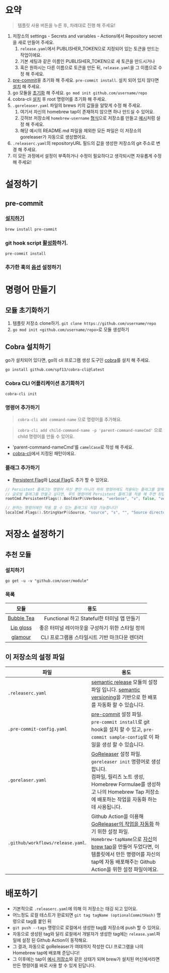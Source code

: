 # 요약

> 템플릿 사용 버튼을 누른 후, 차례대로 진행 해 주세요!

1. 저장소의 settings - Secrets and variables - Actions에서 Repository secret을 새로 만들어 주세요.
   1. `release.yaml`에서 PUBLISHER_TOKEN으로 지정되어 있는 토큰을 만드는 작업이에요.
   2. 기본 세팅과 같은 이름인 PUBLISHER_TOKEN으로 새 토큰을 만드시거나
   3. 혹은 원하시는 다른 이름으로 토큰을 만든 뒤, `release.yaml`을 그 이름으로 수정 해 주세요.
2. [pre-commit](#pre-commit)을 초기화 해 주세요. `pre-commit install`. 설치 되어 있지 않다면 [설치](https://pre-commit.com/#installation) 해 주세요.
3. go 모듈을 [초기화](#모듈-초기화하기) 해 주세요. `go mod init github.com/username/repo`
4. cobra-cli [설치](#cobra-설치하기) 후 root 명령어를 초기화 해 주세요.
5. `.goreleaser.yaml` 파일의 brews 키의 값들을 알맞게 수정 해 주세요.
   1. 여기서 자신의 homebrew tap이 존재하지 않으면 하나 만드실 수 있어요.
   2. 깃허브 저장소에 `homebrew-username` [형식](https://docs.brew.sh/Taps#repository-naming-conventions-and-assumptions)으로 저장소를 만들고 [예시](https://github.com/mindulle/homebrew-mindulle)처럼 설정 해 주세요.
   3. 해당 예시의 README.md 파일을 제외한 모든 파일은 이 저장소의 goreleaser가 자동으로 생성했어요.
6. `.releaserc.yaml`의 repositoryURL 필드의 값을 생성한 저장소의 git 주소로 변경 해 주세요.
7. 이 모든 과정에서 설정이 부족하거나 수정이 필요하다고 생각되시면 자유롭게 수정 해 주세요!

# 설정하기

## pre-commit

### [설치하기](https://pre-commit.com/#installation)

```shell
brew install pre-commit
```

### git hook script [활성화](https://pre-commit.com/#3-install-the-git-hook-scripts)하기.

```shell
pre-commit install
```

### 추가한 훅의 [옵션](https://pre-commit.com/#pre-commit-install) 설정하기

# 명령어 만들기

## 모듈 초기화하기

1. 템플릿 저장소 clone하기. `git clone https://github.com/username/repo`
2. `go mod init <github.com/username/repo>`로 모듈 생성하기

## Cobra 설치하기

go가 설치되어 있다면, go의 cli 프로그램 생성 도구인 [cobra](https://github.com/spf13/cobra#installing)를 설치 해 주세요.

```shell
go install github.com/spf13/cobra-cli@latest
```

### Cobra CLI 어플리케이션 초기화하기

```shell
cobra-cli init
```

### 명령어 추가하기

> `cobra-cli add command-name` 으로 명령어를 추가해요.

> `cobra-cli add child-command-name -p 'parent-command-nameCmd'` 으로 child 명령어를 만들 수 있어요.

- 'parent-command-nameCmd'를 `camelCase`로 작성 해 주세요.
- [cobra-cli](https://github.com/spf13/cobra-cli#add-commands-to-a-project)에서 지정된 패턴이에요.

### 플래그 추가하기

- [Persistent Flag](https://github.com/spf13/cobra/blob/main/user_guide.md#persistent-flags)와 [Local Flag](https://github.com/spf13/cobra/blob/main/user_guide.md#local-flags)도 추가 할 수 있어요.

```go
// Persistent 플래그는 명령어 자신 뿐만 아니라 하위 명령어에도 적용되는 플래그를 말해요.
// 글로벌 플래그를 만들고 싶다면, 루트 명령어에 Persistent 플래그를 적용 해 주면 된답니다.
rootCmd.PersistentFlags().BoolVarP(&Verbose, "verbose", "v", false, "verbose output")

// 원하는 명령어에만 적용 할 수 있는 플래그도 지정 가능합니다!
localCmd.Flags().StringVarP(&Source, "source", "s", "", "Source directory to read from")
```

# 저장소 설정하기

## 추천 모듈

### 설치하기

```shell
go get -u -v "github.com/user/module"
```

### 목록

|                           모듈                           |                       용도                       |
| :------------------------------------------------------: | :----------------------------------------------: |
| [Bubble Tea](https://github.com/charmbracelet/bubbletea) |   Functional 하고 Stateful한 터미널 앱 만들기    |
|  [Lip gloss](https://github.com/charmbracelet/lipgloss)  | 좋은 터미널 레이아웃을 구성하기 위한 스타일 정의 |
|   [glamour](https://github.com/charmbracelet/glamour)    |  CLI 프로그램용 스타일시트 기반 마크다운 렌더러  |

## 이 저장소의 설정 파일

| 파일                              | 용도                                                                                                                                                                                                                                                                                                                                                                  |
| --------------------------------- | --------------------------------------------------------------------------------------------------------------------------------------------------------------------------------------------------------------------------------------------------------------------------------------------------------------------------------------------------------------------- |
| `.releaserc.yaml`                 | [semantic release](https://semantic-release.gitbook.io/semantic-release/) 모듈의 설정 파일 입니다. [semantic versioning](https://semver.org/)을 기반으로 한 배포를 자동화 할 수 있습니다.                                                                                                                                                                             |
| `.pre-commit-config.yaml`         | [pre-commit](https://pre-commit.com/) 설정 파일.<br/> `pre-commit install`로 git hook을 설치 할 수 있고, `pre-commit sample-config`로 이 파일을 생성 할 수 있습니다.                                                                                                                                                                                                  |
| `.gorelaser.yaml`                 | [GoReleaser](https://goreleaser.com/) 설정 파일. `goreleaser init` 명령어로 생성합니다. <br>컴파일, 릴리즈 노트 생성, Homebrew Formulae를 생성하고 나의 Homebrew Tap 저장소에 배포하는 작업을 자동화 하는 데 사용됩니다.                                                                                                                                              |
| `.github/workflows/release.yaml`. | Github Action을 이용해 [GoReleaser의 작업을 자동화](https://goreleaser.com/ci/actions/?h=github+ac) 하기 위한 설정 파일. <br/> `Homebrew-tapName`으로 [자신](https://github.com/mindulle/homebrew-mindulle)의 [brew tap](https://docs.brew.sh/Taps)을 만들어 두었다면, 이 템플릿에서 만든 명령어를 자신의 tap에 자동 배포해주는 Github Action을 위한 설정 파일이에요. |

# 배포하기

- 기본적으로 `.releaserc.yaml`에 의해 이 저장소는 태깅 되고 있어요.
- 어느정도 로컬 테스트가 완료되면 `git tag tagName (optionalCommitHash)` 명령으로 tag를 붙인 뒤
- `git push --tags` 명령으로 로컬에서 생성한 tag를 저장소에 push 할 수 있어요.
- 자동으로 생성된 tag와 달리 로컬에서 개발자가 생성한 tag에는 `release.yaml`파일에 설정 된 Github Action이 동작해요.
- 그 결과, 자동으로 goReleaser가 여태까지 작성한 CLI 프로그램을 나의 Homebrew tap에 배포해 준답니다!
- 그 이후에는 tap이 [예시 저장소](https://github.com/mindulle/homebrew-mindulle)와 같은 상태가 되며 brew가 설치된 머신에서라면 만든 명령어를 바로 사용 할 수 있게 된답니다.
